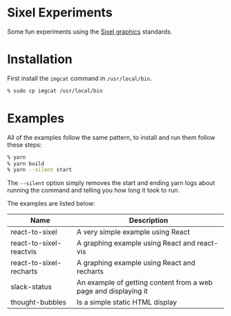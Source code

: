 Sixel Experiments
=================

Some fun experiments using the [Sixel graphics](https://en.wikipedia.org/wiki/Sixel) standards.

# Installation

First install the `imgcat` command in `/usr/local/bin`.

```sh
% sudo cp imgcat /usr/local/bin
```

# Examples

All of the examples follow the same pattern, to install and run them follow these steps:

```sh
% yarn
% yarn build
% yarn --silent start
```

The `--silent` option simply removes the start and ending yarn logs about running the command and telling you how long it took to run.

The examples are listed below:

| Name | Description |
|------|-------------|
| react-to-sixel | A very simple example using React |
| react-to-sixel-reactvis | A graphing example using React and react-vis |
| react-to-sixel-recharts | A graphing example using React and recharts |
| slack-status | An example of getting content from a web page and displaying it |
| thought-bubbles | Is a simple static HTML display |
